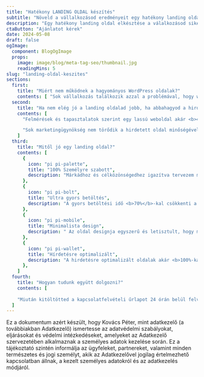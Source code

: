 ```yaml
---
title: "Hatékony LANDING OLDAL készítés"
subtitle: "Növeld a vállalkozásod eredményeit egy hatékony landing oldal segítségével"
description: "Egy hatékony landing oldal elkésztése a válalkozásod sikerének a kulcsa lehet"
ctaButton: "Ajánlatot kérek"
date: 2024-05-08
draft: false
ogImage:
  component: BlogOgImage
  props:
    image: image/blog/meta-tag-seo/thumbnail.jpg
    readingMins: 5
slug: "landing-oldal-keszites"
sections:
  first:
    title: "Miért nem működnek a hagyományos WordPress oldalak?"
    contents: [ "Sok vállalkozás találkozik azzal a problémával, hogy weboldaluk nem hozza a várt eredményeket az online térben. A hagyományos WordPress oldalak gyakran lassan töltődnek be, ami nem csak a felhasználói élményt rontja, de a konverziós arányokat is negatívan befolyásolja. Ráadásul ezek az oldalak sokszor sablonosak és nem képesek hatékonyan megjeleníteni a vállalkozások egyedi karakterét, így nem tudják megfelelően bevonzani és megtartani a potenciális ügyfeleket." ]
  second:
    title: "Ha nem elég jó a landing oldalad jobb, ha abbahagyod a hirdetést "
    contents: [
      "Felmérések és tapasztalatok szerint egy lassú weboldal akár <b>40%-kal</b> csökkenthetik a konverziókat. Emellett az unalmas és sablonos megoldások tovább rontják annak esélyét, hogy az oldalad elérje a kívánt célt.",

      "Sok marketingügynökség nem törődik a hirdetett oldal minőségével, ami tovább növeli a hirdetési költségeket. A legjobban teljesítő landing oldalak kattintási aránya akár <b>126%-kal</b> is magasabb lehet, mint egy átlagosan teljesítő oldal."
    ]
  third:
    title: "Mitől jó egy landing oldal?"
    contents: [
      {
        icon: "pi pi-palette",
        title: "100% Személyre szabott",
        description: "Márkádhoz és célközönségedhez igazítva tervezem meg oldaladat."
      },
      {
        icon: "pi pi-bolt",
        title: "Ultra gyors betöltés",
        description: "A gyors betöltési idő <b>70%</b>-kal csökkenti a visszapattanási arányt, növelve az ügyfélszerzési esélyeket."
      },
      {
        icon: "pi pi-mobile",
        title: "Minimalista design",
        description: " Az oldal designja egyszerű és letisztult, hogy minimalizálja a figyelemelterelést és fokozza a konverzió esélyét. Ugyanakkor, jól megtervezett, diszkrét animációk bevezetése javíthatja a felhasználói élményt és növelheti a konverziós arányt."
      },
      {
        icon: "pi pi-wallet",
        title: "Hírdetésre optimalizált",
        description: "A hirdetésre optimalizált oldalak akár <b>100%-kal</b> növelhetik a konverziós arányokat."
      },
    ]
  fourth:
    title: "Hogyan tudunk együtt dolgozni?"
    contents: [
  
    "Miután kitöltötted a kapcsolatfelvételi űrlapot 24 órán belül felveszem veled a kapcsolatot és egyeztetünk egy online vagy egy személyes időpontot, ahol feltérképezem az igényeidet és a célcsoportodat, hogy pontosan milyen landing oldal elkészítésére lenne szükséged, ahhoz, hogy elérjük azokat az eredményeket, amiket célként kitűztél a vállalkozásodnak."
  ]
---
```


Ez a dokumentum azért készült, hogy Kovács Péter, mint adatkezelő (a továbbiakban Adatkezelő) ismertesse az adatvédelmi
szabályokat, eljárásokat és védelmi intézkedéseket, amelyeket az Adatkezelő szervezetében alkalmaznak a személyes adatok
kezelése során. Ez a tájékoztató szintén informálja az ügyfeleket, partnereket, valamint minden természetes és jogi
személyt, akik az Adatkezelővel jogilag értelmezhető kapcsolatban állnak, a kezelt személyes adatokról és az adatkezelés
módjáról.


